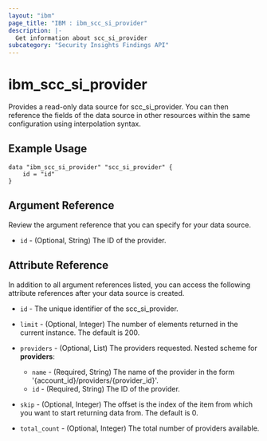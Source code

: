 ```yaml
---
layout: "ibm"
page_title: "IBM : ibm_scc_si_provider"
description: |-
  Get information about scc_si_provider
subcategory: "Security Insights Findings API"
---
```


# ibm_scc_si_provider

Provides a read-only data source for scc_si_provider. You can then reference the fields of the data source in other resources within the same configuration using interpolation syntax.

## Example Usage

```hcl
data "ibm_scc_si_provider" "scc_si_provider" {
	id = "id"
}
```

## Argument Reference

Review the argument reference that you can specify for your data source.

* `id` - (Optional, String) The ID of the provider.

## Attribute Reference

In addition to all argument references listed, you can access the following attribute references after your data source is created.

* `id` - The unique identifier of the scc_si_provider.
* `limit` - (Optional, Integer) The number of elements returned in the current instance. The default is 200.

* `providers` - (Optional, List) The providers requested.
Nested scheme for **providers**:
	* `name` - (Required, String) The name of the provider in the form '{account_id}/providers/{provider_id}'.
	* `id` - (Required, String) The ID of the provider.

* `skip` - (Optional, Integer) The offset is the index of the item from which you want to start returning data from. The default is 0.

* `total_count` - (Optional, Integer) The total number of providers available.

